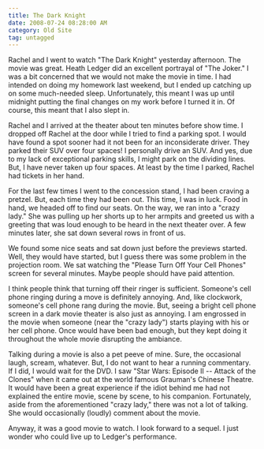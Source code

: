 ```yaml
---
title: The Dark Knight
date: 2008-07-24 08:28:00 AM
category: Old Site
tag: untagged
---
```


Rachel and I went to watch "The Dark Knight" yesterday afternoon. The movie was great. Heath Ledger did an excellent portrayal of "The Joker." I was a bit concerned that we would not make the movie in time. I had intended on doing my homework last weekend, but I ended up catching up on some much-needed sleep. Unfortunately, this meant I was up until midnight putting the final changes on my work before I turned it in. Of course, this meant that I also slept in.

Rachel and I arrived at the theater about ten minutes before show time. I dropped off Rachel at the door while I tried to find a parking spot. I would have found a spot sooner had it not been for an inconsiderate driver. They parked their SUV over four spaces! I personally drive an SUV. And yes, due to my lack of exceptional parking skills, I might park on the dividing lines. But, I have never taken up four spaces. At least by the time I parked, Rachel had tickets in her hand.

For the last few times I went to the concession stand, I had been craving a pretzel. But, each time they had been out. This time, I was in luck. Food in hand, we headed off to find our seats. On the way, we ran into a "crazy lady." She was pulling up her shorts up to her armpits and greeted us with a greeting that was loud enough to be heard in the next theater over. A few minutes later, she sat down several rows in front of us.

We found some nice seats and sat down just before the previews started. Well, they would have started, but I guess there was some problem in the projection room. We sat watching the "Please Turn Off Your Cell Phones" screen for several minutes. Maybe people should have paid attention.

I think people think that turning off their ringer is sufficient. Someone's cell phone ringing during a move is definitely annoying. And, like clockwork, someone's cell phone rang during the movie. But, seeing a bright cell phone screen in a dark movie theater is also just as annoying. I am engrossed in the movie when someone (near the "crazy lady") starts playing with his or her cell phone. Once would have been bad enough, but they kept doing it throughout the whole movie disrupting the ambiance.

Talking during a movie is also a pet peeve of mine. Sure, the occasional laugh, scream, whatever. But, I do not want to hear a running commentary. If I did, I would wait for the DVD. I saw "Star Wars: Episode II -- Attack of the Clones" when it came out at the world famous Grauman's Chinese Theatre. It would have been a great experience if the idiot behind me had not explained the entire movie, scene by scene, to his companion. Fortunately, aside from the aforementioned "crazy lady," there was not a lot of talking. She would occasionally (loudly) comment about the movie.

Anyway, it was a good movie to watch. I look forward to a sequel. I just wonder who could live up to Ledger's performance.
